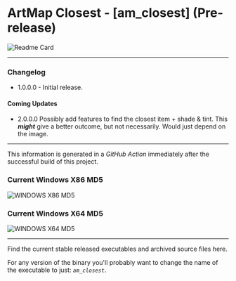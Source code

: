 # ArtMap Closest - [am_closest] (Pre-release)

![Readme Card](https://github-readme-stats.vercel.app/api/pin/?username=Lateralus138&repo=ArtMapClosest)

---

### Changelog

  - 1.0.0.0 - Initial release.

#### Coming Updates
  - 2.0.0.0 Possibly add features to find the closest item + shade & tint. This ***might*** give a better outcome, but not necessarily. Would just depend on the image.

---

This information is generated in a *GitHub Action* immediately after the successful build of this project.

### Current Windows X86 MD5

![WINDOWS X86 MD5](https://img.shields.io/endpoint?url=https://raw.githubusercontent.com/Lateralus138/ArtMapClosest/master/docs/json/am_closest_x86_md5.json)

### Current Windows X64 MD5

![WINDOWS X64 MD5](https://img.shields.io/endpoint?url=https://raw.githubusercontent.com/Lateralus138/ArtMapClosest/master/docs/json/am_closest_x64_md5.json)

---

Find the current stable released executables and archived source files here.

For any version of the binary you&#39;ll probably want to change the name of the executable to just&#58; *`am_closest`*&#46;
